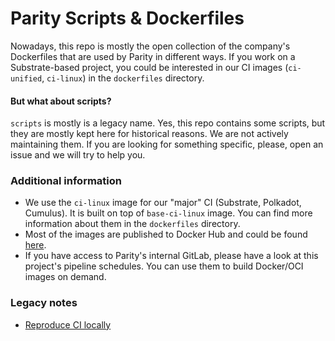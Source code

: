 # Parity Scripts & Dockerfiles

Nowadays, this repo is mostly the open collection of the company's Dockerfiles that are used by Parity in different ways. If you work on a Substrate-based project, you could be interested in our CI images (`ci-unified`, `ci-linux`) in the `dockerfiles` directory.

#### But what about scripts?

`scripts` is mostly is a legacy name. Yes, this repo contains some scripts, but they are mostly kept here for historical reasons. We are not actively maintaining them. If you are looking for something specific, please, open an issue and we will try to help you.

### Additional information

* We use the `ci-linux` image for our "major" CI (Substrate, Polkadot, Cumulus). It is built on top of `base-ci-linux` image. You can find more information about them in the `dockerfiles` directory.
* Most of the images are published to Docker Hub and could be found [here](https://hub.docker.com/u/paritytech).
* If you have access to Parity's internal GitLab, please have a look at this project's pipeline schedules. You can use them to build Docker/OCI images on demand.

### Legacy notes

* [Reproduce CI locally](https://github.com/paritytech/scripts/blob/master/docs/legacy/reproduce_ci_locally.md)
